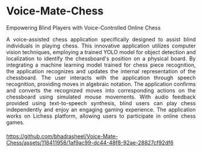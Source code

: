 # Voice-Mate-Chess
Empowering Blind Players with Voice-Controlled Online Chess

<div align="justify">

A voice-assisted chess application specifically designed to assist blind individuals in playing chess. This innovative application utilizes computer vision techniques, employing a trained YOLO model for object detection and localization to identify the chessboard's position on a physical board. By integrating a machine learning model trained for chess piece recognition, the application recognizes and updates the internal representation of the chessboard. The user interacts with the application through speech recognition, providing moves in algebraic notation. The application confirms and converts the recognized moves into corresponding actions on the chessboard using simulated mouse movements. With audio feedback provided using text-to-speech synthesis, blind users can play chess independently and enjoy an engaging gaming experience. The application works on Lichess platform, allowing users to participate in online chess games.
</div>


<div style="margin-top: 20px;">

https://github.com/bhadrasheel/Voice-Mate-Chess/assets/118411958/1af9ac99-dc44-48f8-92ae-28827cf92df6

</div>
